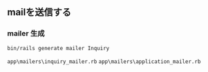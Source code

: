 ## mailを送信する
### mailer 生成
```
bin/rails generate mailer Inquiry
```

`app\mailers\inquiry_mailer.rb`
`app\mailers\application_mailer.rb`
